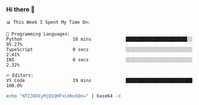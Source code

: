 ### Hi there 👋

<!--START_SECTION:waka-->
```text
📊 This Week I Spent My Time On: 

💬 Programming Languages: 
Python                   18 mins             ███████████████████████░░   95.27% 
TypeScript               0 secs              ░░░░░░░░░░░░░░░░░░░░░░░░░   2.41% 
INI                      0 secs              ░░░░░░░░░░░░░░░░░░░░░░░░░   2.32%

🔥 Editors: 
VS Code                  19 mins             █████████████████████████   100.0%
```


<!--END_SECTION:waka-->

```bash
echo "NTI3ODkyMjQ1QHFxLmNvbQo=" | base64 -d
```
